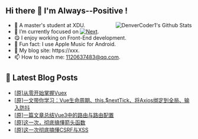 ## Hi there 👋 I'm Always--Positive !
<div>
  <img alt="DenverCoder1's Github Stats" src="https://denvercoder1-github-readme-stats.vercel.app/api?username=qq1120637483&show_icons=true&count_private=true&theme=react&hide_border=true&hide_title=true&bg_color=1F222E&title_color=F85D7F&icon_color=F8D866" align= "right" />

- 🎒 A master's student at XDU. 
- 🔬 I’m currently focused on [![Next](https://img.shields.io/badge/-Next-brightgreen)](https://). 
- 😋 I enjoy working on Front-End development.
- 🎵 Fun fact: I use Apple Music for Android.
- 📝 My blog site: https://xxx.
- 📫 How to reach me:  1120637483@qq.com.
</div>  


## 📕 Latest Blog Posts

<!-- BLOG-POST-LIST:START -->
- [[原]从零开始掌握Vuex](https://blog.csdn.net/sinat_41696687/article/details/122024089)
- [[原]一文带你学习：Vue生命周期、this.$nextTick、将Axios绑定到全局、输入防抖](https://blog.csdn.net/sinat_41696687/article/details/122020367)
- [[原]一篇文章总结Vue3中的路由与路由配置](https://blog.csdn.net/sinat_41696687/article/details/121908432)
- [[原]这一次，彻底搞懂箭头函数](https://blog.csdn.net/sinat_41696687/article/details/121903414)
- [[原]这一次彻底搞懂CSRF与XSS](https://blog.csdn.net/sinat_41696687/article/details/121883945)
<!-- BLOG-POST-LIST:END -->









